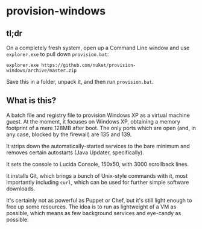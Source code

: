 provision-windows
=================

tl;dr
-----

On a completely fresh system, open up a Command Line window and use `explorer.exe` to pull down `provision.bat`:

    explorer.exe https://github.com/nuket/provision-windows/archive/master.zip
    
Save this in a folder, unpack it, and then run `provision.bat`.

What is this?
-------------

A batch file and registry file to provision Windows XP as a virtual machine guest. At the moment, it focuses on Windows XP, obtaining a memory footprint of a mere 128MB after boot. The only ports which are open (and, in any case, blocked by the firewall) are 135 and 139. 

It strips down the automatically-started services to the bare minimum and removes certain autostarts (Java Updater, specifically).

It sets the console to Lucida Console, 150x50, with 3000 scrollback lines.

It installs Git, which brings a bunch of Unix-style commands with it, most importantly including `curl`, which can be used for further simple software downloads.

It's certainly not as powerful as Puppet or Chef, but it's still light enough to free up some resources. The idea is to run as lightweight of a VM as possible, which means as few background services and eye-candy as possible.
